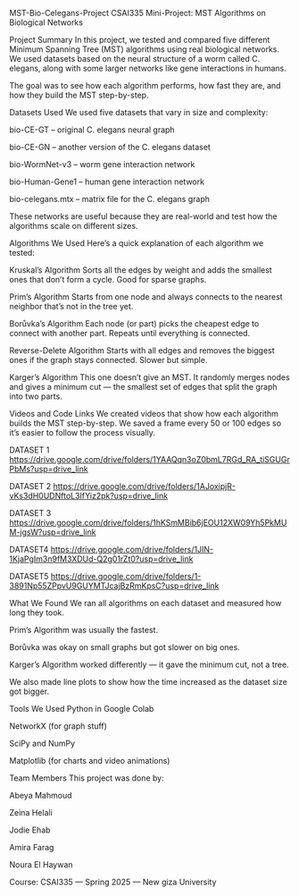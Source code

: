 MST-Bio-Celegans-Project
CSAI335 Mini-Project: MST Algorithms on Biological Networks

Project Summary
In this project, we tested and compared five different Minimum Spanning Tree (MST) algorithms using real biological networks. We used datasets based on the neural structure of a worm called C. elegans, along with some larger networks like gene interactions in humans.

The goal was to see how each algorithm performs, how fast they are, and how they build the MST step-by-step.

Datasets Used
We used five datasets that vary in size and complexity:

bio-CE-GT – original C. elegans neural graph

bio-CE-GN – another version of the C. elegans dataset

bio-WormNet-v3 – worm gene interaction network

bio-Human-Gene1 – human gene interaction network

bio-celegans.mtx – matrix file for the C. elegans graph

These networks are useful because they are real-world and test how the algorithms scale on different sizes.

Algorithms We Used
Here’s a quick explanation of each algorithm we tested:

Kruskal’s Algorithm
Sorts all the edges by weight and adds the smallest ones that don’t form a cycle. Good for sparse graphs.

Prim’s Algorithm
Starts from one node and always connects to the nearest neighbor that’s not in the tree yet.

Borůvka’s Algorithm
Each node (or part) picks the cheapest edge to connect with another part. Repeats until everything is connected.

Reverse-Delete Algorithm
Starts with all edges and removes the biggest ones if the graph stays connected. Slower but simple.

Karger’s Algorithm
This one doesn’t give an MST. It randomly merges nodes and gives a minimum cut — the smallest set of edges that split the graph into two parts.

Videos and Code Links
We created videos that show how each algorithm builds the MST step-by-step. We saved a frame every 50 or 100 edges so it’s easier to follow the process visually.

DATASET 1 
https://drive.google.com/drive/folders/1YAAQqn3oZ0bmL7RGd_RA_tiSGUGrPbMs?usp=drive_link

DATASET 2
https://drive.google.com/drive/folders/1AJoxipjR-vKs3dH0UDNftoL3IfYiz2pk?usp=drive_link

DATASET 3
https://drive.google.com/drive/folders/1hKSmMBib6jEOU12XW09Yh5PkMUM-jgsW?usp=drive_link

DATASET4
https://drive.google.com/drive/folders/1JIN-1KjaPgIm3n9fM3XDUd-Q2g01rZt0?usp=drive_link

DATASET5
https://drive.google.com/drive/folders/1-3891Np55ZPpvU9GUYMTJcajBzRmKpsC?usp=drive_link

What We Found
We ran all algorithms on each dataset and measured how long they took.

Prim’s Algorithm was usually the fastest.

Borůvka was okay on small graphs but got slower on big ones.

Karger’s Algorithm worked differently — it gave the minimum cut, not a tree.

We also made line plots to show how the time increased as the dataset size got bigger.

Tools We Used
Python in Google Colab

NetworkX (for graph stuff)

SciPy and NumPy

Matplotlib (for charts and video animations)

Team Members
This project was done by:

Abeya Mahmoud

Zeina Helali

Jodie Ehab

Amira Farag

Noura El Haywan

Course: CSAI335 — Spring 2025 — New giza University

